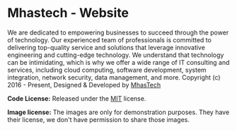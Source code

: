 # Mhastech - Website
We are dedicated to empowering businesses to succeed through the power of technology. Our
                            experienced team of professionals is committed to delivering top-quality service and
                            solutions that leverage innovative engineering and cutting-edge technology.
                            We understand that technology can be intimidating, which is why we offer a wide range of IT
                            consulting and services, including cloud computing, software development, system
                            integration, network security, data management, and more.
Copyright (c) 2016 - Present, Designed & Developed by [MhasTech](https://mhastech.com)

**Code License:** Released under the [MIT](https://github.com/themefisher/sulfer/blob/main/LICENSE) license.

**Image license:** The images are only for demonstration purposes. They have their license, we don't have permission to share those images.
